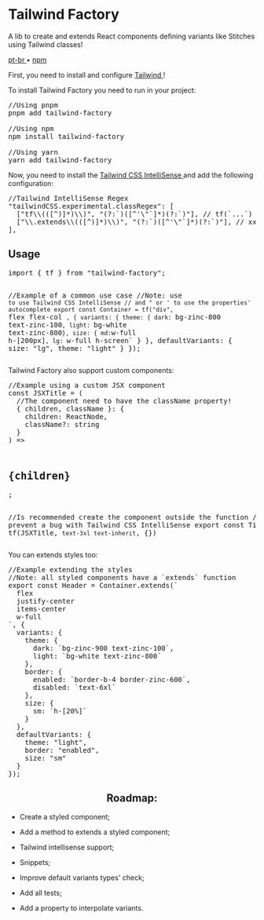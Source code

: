 <div valing="top">
  <h1>Tailwind <span>Factory</span></h1>
  <p>A lib to create and extends React components defining variants like Stitches using Tailwind classes!</p>
  <nav>
    <div id="repository-buttons"/>
    <a class="navigation-link disabled" href="https://github.com/L-Marcel/l-marcel/blob/main/README.md" target="__blank__">
      pt-br
    </a>
    <span class="disabled">•</span>
    <a class="navigation-link" href="https://www.npmjs.com/package/tailwind-factory" target="__blank__">
      npm
    </a>
  </nav>
</div>

<p>First, you need to install and configure <a class="navigation-link" href="https://tailwindcss.com/docs/installation/" target="__blank__">
Tailwind
</a>!</p>

<p>To install Tailwind Factory you need to run in your project:</p>

<pre>
//Using pnpm
pnpm add tailwind-factory

//Using npm
npm install tailwind-factory

//Using yarn
yarn add tailwind-factory
</pre>

<p>Now, you need to install the <a class="navigation-link" href="https://marketplace.visualstudio.com/items?itemName=bradlc.vscode-tailwindcss/" target="__blank__">
Tailwind CSS IntelliSense
</a> and add the following configuration:</p>

<pre>
//Tailwind IntelliSense Regex
"tailwindCSS.experimental.classRegex": [
  ["tf\\(([^)]*)\\)", "(?:`)([^'\"`]*)(?:`)"], // tf(`...`)
  ["\\.extends\\(([^)]*)\\)", "(?:`)([^'\"`]*)(?:`)"], // xxx.extends(`...`)
],
</pre>

<h2>Usage</h2>
<pre>
import { tf } from "tailwind-factory";

//Example of a common use case
//Note: use ` to use Tailwind CSS IntelliSense
// and " or ' to use the properties' autocomplete
export const Container = tf("div", `
  flex
  flex-col
`, {
  variants: {
    theme: {
      dark: `bg-zinc-800 text-zinc-100`,
      light: `bg-white text-zinc-800`
    },
    size: {
      md: `w-full h-[200px]`,
      lg: `w-full h-screen`
    }
  },
  defaultVariants: {
    size: "lg",
    theme: "light"
  }
});
</pre>

<p>Tailwind Factory also support custom components:</p>
<pre>
//Example using a custom JSX component
const JSXTitle = (
  //The component need to have the className property!
  { children, className }: { 
    children: ReactNode, 
    className?: string 
  }
) => <h2 className={className}>
{children}
</h2>;

//Is recommended create the component outside the function
// to prevent a bug with Tailwind CSS IntelliSense
export const Title = tf(JSXTitle, `
  text-3xl
  text-inherit
`, {})
</pre>

<p>You can extends styles too:</p>
<pre>
//Example extending the styles
//Note: all styled components have a `extends` function
export const Header = Container.extends(`
  flex
  justify-center
  items-center
  w-full
`, {
  variants: {
    theme: {
      dark: `bg-zinc-900 text-zinc-100`,
      light: `bg-white text-zinc-800`
    },
    border: {
      enabled: `border-b-4 border-zinc-600`,
      disabled: `text-6xl`
    },
    size: {
      sm: `h-[20%]`
    }
  },
  defaultVariants: {
    theme: "light",
    border: "enabled",
    size: "sm"
  }
});
</pre>

<div id="grid">
  <div id="grid-item">
    <h2 align="center">Roadmap:</h2>
    <ul>
      <li id="checked"><p>Create a styled component;</p></li>
      <li id="checked"><p>Add a method to extends a styled component;</p></li>
      <li id="checked"><p>Tailwind intellisense support;</p></li>
      <li id="unchecked"><p>Snippets;</p></li>
      <li id="unchecked"><p>Improve default variants types' check;</p></li>
      <li id="unchecked"><p>Add all tests;</p></li>
      <li id="unchecked"><p>Add a property to interpolate variants.</p></li>
    </ul>
  </div>
</div>